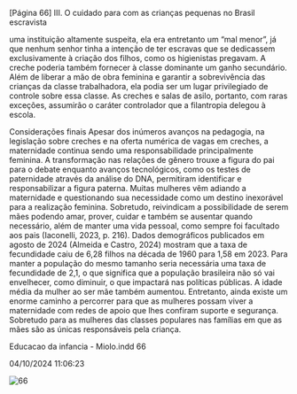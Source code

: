 [Página 66]
III. O cuidado para com as crianças pequenas no Brasil escravista

uma instituição altamente suspeita, ela era entretanto um “mal
menor”, já que nenhum senhor tinha a intenção de ter escravas que se
dedicassem exclusivamente à criação dos filhos, como os higienistas
pregavam.
A creche poderia também fornecer à classe dominante um ganho
secundário. Além de liberar a mão de obra feminina e garantir a sobrevivência das crianças da classe trabalhadora, ela podia ser um lugar
privilegiado de controle sobre essa classe. As creches e salas de asilo,
portanto, com raras exceções, assumirão o caráter controlador que a
filantropia delegou à escola.

Considerações finais
Apesar dos inúmeros avanços na pedagogia, na legislação sobre creches e na oferta numérica de vagas em creches, a maternidade continua sendo uma responsabilidade principalmente feminina. A transformação nas relações de gênero trouxe a figura do pai para o debate
enquanto avanços tecnológicos, como os testes de paternidade através
da análise do DNA, permitiram identificar e responsabilizar a figura
paterna. Muitas mulheres vêm adiando a maternidade e questionando
sua necessidade como um destino inexorável para a realização feminina. Sobretudo, reivindicam a possibilidade de serem mães podendo
amar, prover, cuidar e também se ausentar quando necessário, além
de manter uma vida pessoal, como sempre foi facultado aos pais
(Iaconelli, 2023, p. 216). Dados demográficos publicados em agosto
de 2024 (Almeida e Castro, 2024) mostram que a taxa de fecundidade
caiu de 6,28 filhos na década de 1960 para 1,58 em 2023. Para manter
a população do mesmo tamanho seria necessária uma taxa de fecundidade de 2,1, o que significa que a população brasileira não só vai
envelhecer, como diminuir, o que impactará nas políticas públicas. A
idade média da mulher ao ser mãe também aumentou.
Entretanto, ainda existe um enorme caminho a percorrer para que
as mulheres possam viver a maternidade com redes de apoio que lhes
confiram suporte e segurança. Sobretudo para as mulheres das classes
populares nas famílias em que as mães são as únicas responsáveis pela
criança.


Educacao da infancia - Miolo.indd 66

04/10/2024 11:06:23

![66](./img/page_66-01.jpg)

